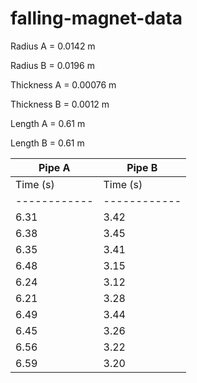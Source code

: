 # falling-magnet-data

Radius A = 0.0142 m

Radius B = 0.0196 m

Thickness A = 0.00076 m

Thickness B = 0.0012 m

Length A = 0.61 m

Length B = 0.61 m

Pipe A      |   Pipe B
------------|------------
Time (s)    |   Time (s) 
------------|------------
6.31        |   3.42            
6.38        |   3.45            
6.35        |   3.41            
6.48        |   3.15            
6.24        |   3.12            
6.21        |   3.28            
6.49        |   3.44            
6.45        |   3.26            
6.56        |   3.22            
6.59        |   3.20           
